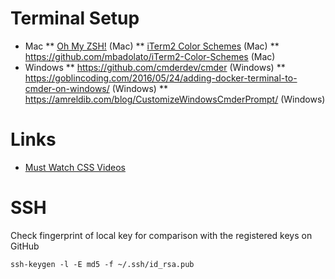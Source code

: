 # Terminal Setup

* Mac
** [Oh My ZSH!](http://ohmyz.sh/) (Mac)
** [iTerm2 Color Schemes](https://github.com/mbadolato/iTerm2-Color-Schemes) (Mac)
** https://github.com/mbadolato/iTerm2-Color-Schemes (Mac)
* Windows
** https://github.com/cmderdev/cmder (Windows)
** https://goblincoding.com/2016/05/24/adding-docker-terminal-to-cmder-on-windows/ (Windows)
** https://amreldib.com/blog/CustomizeWindowsCmderPrompt/ (Windows)

# Links
* [Must Watch CSS Videos](https://github.com/AllThingsSmitty/must-watch-css/blob/master/README.md)
# SSH

Check fingerprint of local key for comparison with the registered keys on GitHub

```ssh-keygen -l -E md5 -f ~/.ssh/id_rsa.pub```
